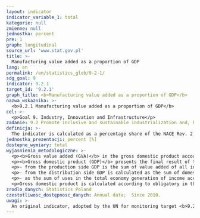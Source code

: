 ```yaml
---
layout: indicator
indicator_variable_1: total
kategorie: null
zmienne: null
jednostka: percent
pre: 1
graph: longitudinal
source_url: 'www.stat.gov.pl'
title: >-
  Manufacturing value added as a proportion of GDP
lang: en
permalink: /en/statistics_glob/9-2-1/
sdg_goal: 9
indicator: 9.2.1
target_id: '9.2.1'
graph_title: <b>Manufacturing value added as a proportion of GDP</b>
nazwa_wskaznika: >-
  <b>9.2.1 Manufacturing value added as a proportion of GDP</b>
cel: >-
  <p>Goal 9. Industry, Innovation and Infrastructure</p>
zadanie: 9.2 Promote inclusive and sustainable industrialization and, by 2030, significantly raise industry’s share of employment and gross domestic product, in line with national circumstances, and double its share in least developed countries
definicja: >-
  The indicator is calculated as a percentage share of the NACE Rev. 2 Section Manufacturing industry in GDP.
jednostka_prezentacji: percent [%]
dostepne_wymiary: total
wyjasnienia_metodologiczne: >-
  <p><b>Gross value added (GVA)</b> in the gross domestic product account, is the difference between gross output and intermediate consumption. GVA indicates the input of individual producers, industries and sectors to the GDP creation.</p>
  <p><b>Gross domestic product (GDP)</b> presents the final result of the activity of all entities of the national economy in a given year. GDP value can be calculated in three ways:
  <p>- from the production side GDP is the sum of value added of all institutional sectors or all sections of the Polish Classification of Activities (PKD)of domestic production entities plus taxes less subsidies on products,</p>
  <p>- from the distribution side GDP is calculated as the sum of domestic demand, i.e. final consumption expenditure and gross capital formation as well as external balance of goods and services,</p>
  <p>- as the sum of uses in the total economy generation of income account (compensation of employees, taxes less subsidies on production and imports, gross operating surplus and mixed income of the total economy).</p>
  <p>Gross domestic product is calculated according to obligatory in the European Union countries principles of the European System of National and Regional Accounts (ESA 2010) and recommendations of the Eurostat.</p>
zrodlo_danych: Statistics Poland
czestotliwosc_dostępnosc_danych: Annual data;  Since 2010.
uwagi: >-
  An original indicator, adopted by the UN for monitoring target <b>9.2</b> of the 2030 Agenda is <b>9.2.1</b> Manufacturing value added as a proportion of GDP and per capita.
---
```

